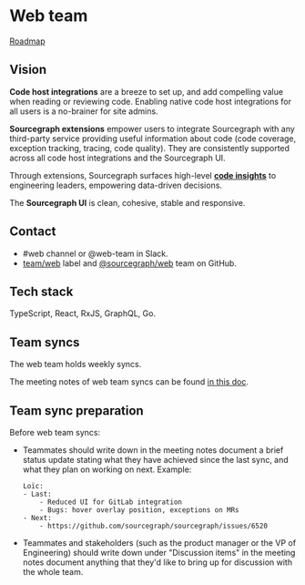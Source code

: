 # Web team

[Roadmap](https://docs.google.com/document/d/1cBsE9801DcBF9chZyMnxRdolqM_1c2pPyGQz15QAvYI/edit#heading=h.g2wq4qci7wj0)

## Vision

**Code host integrations** are a breeze to set up, and add compelling value when reading or reviewing code. Enabling native code host integrations for all users is a no-brainer for site admins.

**Sourcegraph extensions** empower users to integrate Sourcegraph with any third-party service providing useful information about code (code coverage, exception tracking, tracing, code quality). They are consistently supported across all code host integrations and the Sourcegraph UI.

Through extensions, Sourcegraph surfaces high-level [**code insights**](https://docs.google.com/document/d/1EHzor6I1GhVVIpl70mH-c10b1tNEl_p1xRMJ9qHQfoc/edit) to engineering leaders, empowering data-driven decisions.

The **Sourcegraph UI** is clean, cohesive, stable and responsive.

## Contact

- #web channel or @web-team in Slack.
- [team/web](https://github.com/sourcegraph/sourcegraph/issues/new?labels=team/web) label and [@sourcegraph/web](https://github.com/orgs/sourcegraph/teams/web) team on GitHub.

## Tech stack

TypeScript, React, RxJS, GraphQL, Go.

## Team syncs

The web team holds weekly syncs.

The meeting notes of web team syncs can be found [in this doc](https://docs.google.com/document/u/1/d/1IUsjbtYdGiAHvRUB1yf4eqnynin9WsxFR2zFCMm78jw/edit#).

## Team sync preparation

Before web team syncs:

- Teammates should write down in the meeting notes document a brief status update stating what they have achieved since the last sync, and what they plan on working on next. Example:
  ```
  Loïc:
  - Last:
      - Reduced UI for GitLab integration
      - Bugs: hover overlay position, exceptions on MRs
  - Next:
      - https://github.com/sourcegraph/sourcegraph/issues/6520
  ```
- Teammates and stakeholders (such as the product manager or the VP of Engineering) should write down under "Discussion items" in the meeting notes document anything that they'd like to bring up for discussion with the whole team.
